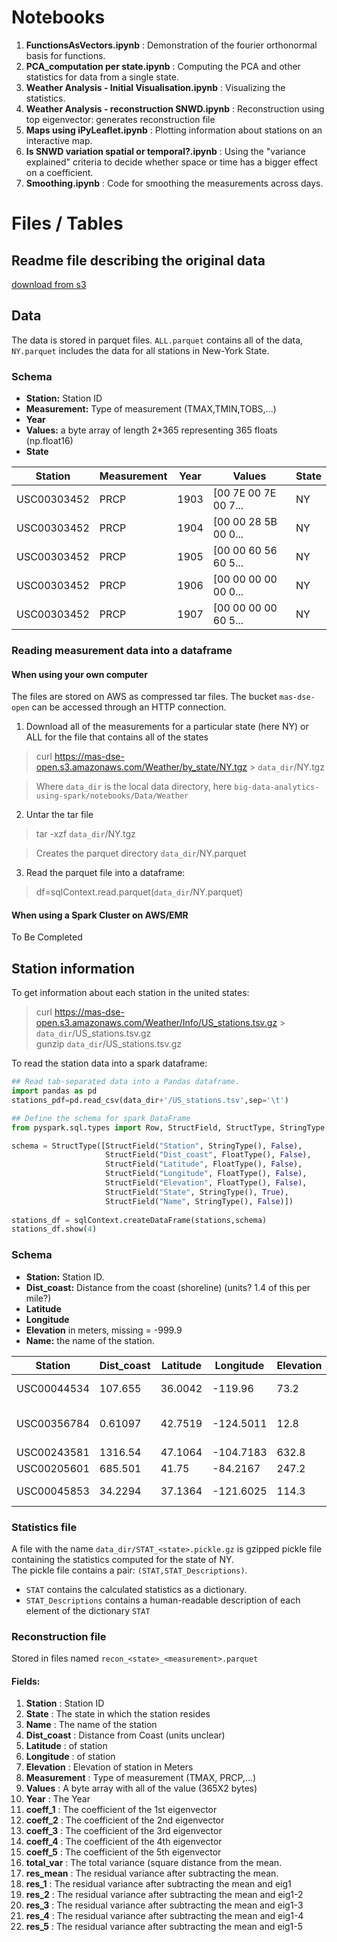 # Notebooks

1. **FunctionsAsVectors.ipynb** : Demonstration of the fourier orthonormal basis for functions.
2. **PCA_computation per state.ipynb** : Computing the PCA and other statistics for data from a single state.
3. **Weather Analysis - Initial Visualisation.ipynb** : Visualizing the statistics.
4. **Weather Analysis - reconstruction SNWD.ipynb** : Reconstruction using top eigenvector: generates reconstruction file
5. **Maps using iPyLeaflet.ipynb** : Plotting information about stations on an interactive map.
6. **Is SNWD variation spatial or temporal?.ipynb** : Using the "variance explained" criteria to decide whether space or time has a bigger effect on a coefficient.
7. **Smoothing.ipynb** : Code for smoothing the measurements across days.


# Files / Tables

## Readme file describing the original data
[download from s3](https://mas-dse-open.s3.amazonaws.com/Weather/Info/ghcnd-readme.txt)

## Data

The data is stored in parquet files. `ALL.parquet` contains all of the data, `NY.parquet` includes the data for all stations in New-York State.

### Schema

* **Station:** Station ID
* **Measurement:** Type of measurement (TMAX,TMIN,TOBS,...)
* **Year**
* **Values:** a byte array of length 2*365 representing 365 floats (np.float16)
* **State**

|    Station|Measurement|Year|              Values|State|
|-----------|-----------|----|--------------------|-----|
|USC00303452|       PRCP|1903|[00 7E 00 7E 00 7...|   NY|
|USC00303452|       PRCP|1904|[00 00 28 5B 00 0...|   NY|
|USC00303452|       PRCP|1905|[00 00 60 56 60 5...|   NY|
|USC00303452|       PRCP|1906|[00 00 00 00 00 0...|   NY|
|USC00303452|       PRCP|1907|[00 00 00 00 60 5...|   NY|

### Reading measurement data into a dataframe

#### When using your own computer
The files are stored on AWS as compressed tar files. The bucket `mas-dse-open` can be accessed through an HTTP connection. 

1) Download all of the measurements for a particular state (here NY) or ALL for the file that contains all of the states


> curl https://mas-dse-open.s3.amazonaws.com/Weather/by_state/NY.tgz 
  \> `data_dir`/NY.tgz

> Where `data_dir` is the local data directory, here `big-data-analytics-using-spark/notebooks/Data/Weather`

2) Untar the tar file 

> tar -xzf `data_dir`/NY.tgz

> Creates the parquet directory `data_dir`/NY.parquet

3) Read the parquet file into a dataframe:

> df=sqlContext.read.parquet(`data_dir`/NY.parquet)

#### When using a Spark Cluster on AWS/EMR

To Be Completed

## Station information

To get information about each station in the united states:

> curl https://mas-dse-open.s3.amazonaws.com/Weather/Info/US_stations.tsv.gz > `data_dir`/US\_stations.tsv.gz    
> gunzip `data_dir`/US\_stations.tsv.gz 

To read the station data into a spark dataframe:

```python 
## Read tab-separated data into a Pandas dataframe.
import pandas as pd
stations_pdf=pd.read_csv(data_dir+'/US_stations.tsv',sep='\t')

## Define the schema for spark DataFrame
from pyspark.sql.types import Row, StructField, StructType, StringType, IntegerType, FloatType

schema = StructType([StructField("Station", StringType(), False),
                     StructField("Dist_coast", FloatType(), False),
                     StructField("Latitude", FloatType(), False),
                     StructField("Longitude", FloatType(), False),
                     StructField("Elevation", FloatType(), False),
                     StructField("State", StringType(), True),                  
                     StructField("Name", StringType(), False)])
                     
stations_df = sqlContext.createDataFrame(stations,schema)
stations_df.show(4)                
```
### Schema
* **Station:** Station ID.
* **Dist\_coast:** Distance from the coast (shoreline) (units? 1.4 of this  per mile?)
* **Latitude**
* **Longitude**
* **Elevation** in meters, missing = -999.9
* **Name:** the name of the station.

|    Station|Dist_coast|Latitude|Longitude|Elevation|State|            Name|
|-----------|----------|--------|---------|---------|-----|----------------|
|USC00044534|   107.655| 36.0042|  -119.96|     73.2|   CA|  KETTLEMAN CITY|
|USC00356784|   0.61097| 42.7519|-124.5011|     12.8|   OR|PORT ORFORD NO 2|
|USC00243581|   1316.54| 47.1064|-104.7183|    632.8|   MT|        GLENDIVE|
|USC00205601|   685.501|   41.75| -84.2167|    247.2|   MI|         MORENCI|
|USC00045853|   34.2294| 37.1364|-121.6025|    114.3|   CA|         MORGAN HILL|


### Statistics file

A file with the name `data_dir/STAT_<state>.pickle.gz` is gzipped pickle file containing the statistics computed for the state of NY.  
The pickle file contains a pair: `(STAT,STAT_Descriptions)`. 
* `STAT` contains the calculated statistics as a dictionary. 
* `STAT_Descriptions` contains a human-readable description of each element of the dictionary `STAT`

### Reconstruction file

Stored in files named `recon_<state>_<measurement>.parquet`
#### Fields:
1. **Station** :  Station ID
21. **State** :  The state in which the station resides
22. **Name** :  The name of the station
17. **Dist_coast** :  Distance from Coast (units unclear)
18. **Latitude** :  of station
19. **Longitude** :  of station
20. **Elevation** :  Elevation of station in Meters
2. **Measurement** :  Type of measurement (TMAX, PRCP,...)
3. **Values** :  A byte array with all of the value (365X2 bytes)
4. **Year** :  The Year
5. **coeff_1** :  The coefficient of the 1st eigenvector
6. **coeff_2** :  The coefficient of the 2nd eigenvector
7. **coeff_3** :  The coefficient of the 3rd eigenvector
8. **coeff_4** :  The coefficient of the 4th eigenvector
9. **coeff_5** :  The coefficient of the 5th eigenvector
16. **total_var** : The total variance (square distance from the mean. 
15. **res_mean** :  The residual variance after subtracting the mean.
10. **res_1** :  The residual variance after subtracting the mean and eig1 
11. **res_2** :  The residual variance after subtracting the mean and eig1-2
12. **res_3** :  The residual variance after subtracting the mean and eig1-3 
13. **res_4** :  The residual variance after subtracting the mean and eig1-4 
14. **res_5** :  The residual variance after subtracting the mean and eig1-5 
